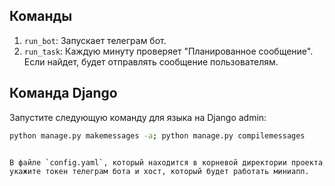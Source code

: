 ## Команды

1. `run_bot`: Запускает телеграм бот.
2. `run_task`: Каждую минуту проверяет "Планированное сообщение". Если найдет, будет отправлять сообщение пользователям.

## Команда Django

Запустите следующую команду для языка на Django admin:

```bash
python manage.py makemessages -a; python manage.py compilemessages


В файле `config.yaml`, который находится в корневой директории проекта, 
укажите токен телеграм бота и хост, который будет работать миниапп.
